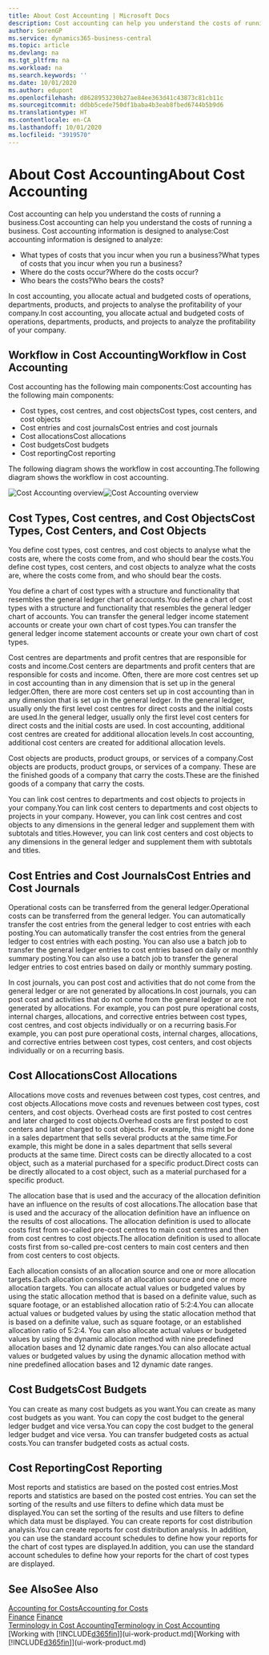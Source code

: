 ```yaml
---
title: About Cost Accounting | Microsoft Docs
description: Cost accounting can help you understand the costs of running a business.
author: SorenGP
ms.service: dynamics365-business-central
ms.topic: article
ms.devlang: na
ms.tgt_pltfrm: na
ms.workload: na
ms.search.keywords: ''
ms.date: 10/01/2020
ms.author: edupont
ms.openlocfilehash: d8628953230b27ae84ee363d41c43873c81cb11c
ms.sourcegitcommit: ddbb5cede750df1baba4b3eab8fbed6744b5b9d6
ms.translationtype: HT
ms.contentlocale: en-CA
ms.lasthandoff: 10/01/2020
ms.locfileid: "3919570"
---
```

# <a name="about-cost-accounting"></a><span data-ttu-id="d36f3-103">About Cost Accounting</span><span class="sxs-lookup"><span data-stu-id="d36f3-103">About Cost Accounting</span></span>
<span data-ttu-id="d36f3-104">Cost accounting can help you understand the costs of running a business.</span><span class="sxs-lookup"><span data-stu-id="d36f3-104">Cost accounting can help you understand the costs of running a business.</span></span> <span data-ttu-id="d36f3-105">Cost accounting information is designed to analyse:</span><span class="sxs-lookup"><span data-stu-id="d36f3-105">Cost accounting information is designed to analyze:</span></span>  

-   <span data-ttu-id="d36f3-106">What types of costs that you incur when you run a business?</span><span class="sxs-lookup"><span data-stu-id="d36f3-106">What types of costs that you incur when you run a business?</span></span>  
-   <span data-ttu-id="d36f3-107">Where do the costs occur?</span><span class="sxs-lookup"><span data-stu-id="d36f3-107">Where do the costs occur?</span></span>  
-   <span data-ttu-id="d36f3-108">Who bears the costs?</span><span class="sxs-lookup"><span data-stu-id="d36f3-108">Who bears the costs?</span></span>  

<span data-ttu-id="d36f3-109">In cost accounting, you allocate actual and budgeted costs of operations, departments, products, and projects to analyse the profitability of your company.</span><span class="sxs-lookup"><span data-stu-id="d36f3-109">In cost accounting, you allocate actual and budgeted costs of operations, departments, products, and projects to analyze the profitability of your company.</span></span>  

## <a name="workflow-in-cost-accounting"></a><span data-ttu-id="d36f3-110">Workflow in Cost Accounting</span><span class="sxs-lookup"><span data-stu-id="d36f3-110">Workflow in Cost Accounting</span></span>  
<span data-ttu-id="d36f3-111">Cost accounting has the following main components:</span><span class="sxs-lookup"><span data-stu-id="d36f3-111">Cost accounting has the following main components:</span></span>  

-   <span data-ttu-id="d36f3-112">Cost types, cost centres, and cost objects</span><span class="sxs-lookup"><span data-stu-id="d36f3-112">Cost types, cost centers, and cost objects</span></span>  
-   <span data-ttu-id="d36f3-113">Cost entries and cost journals</span><span class="sxs-lookup"><span data-stu-id="d36f3-113">Cost entries and cost journals</span></span>  
-   <span data-ttu-id="d36f3-114">Cost allocations</span><span class="sxs-lookup"><span data-stu-id="d36f3-114">Cost allocations</span></span>  
-   <span data-ttu-id="d36f3-115">Cost budgets</span><span class="sxs-lookup"><span data-stu-id="d36f3-115">Cost budgets</span></span>
-   <span data-ttu-id="d36f3-116">Cost reporting</span><span class="sxs-lookup"><span data-stu-id="d36f3-116">Cost reporting</span></span>  

<span data-ttu-id="d36f3-117">The following diagram shows the workflow in cost accounting.</span><span class="sxs-lookup"><span data-stu-id="d36f3-117">The following diagram shows the workflow in cost accounting.</span></span>  

<span data-ttu-id="d36f3-118">![Cost Accounting overview](media/costaccountingoverview.png "CostAccountingOverview")</span><span class="sxs-lookup"><span data-stu-id="d36f3-118">![Cost Accounting overview](media/costaccountingoverview.png "CostAccountingOverview")</span></span>  

## <a name="cost-types-cost-centers-and-cost-objects"></a><span data-ttu-id="d36f3-119">Cost Types, Cost centres, and Cost Objects</span><span class="sxs-lookup"><span data-stu-id="d36f3-119">Cost Types, Cost Centers, and Cost Objects</span></span>  
<span data-ttu-id="d36f3-120">You define cost types, cost centres, and cost objects to analyse what the costs are, where the costs come from, and who should bear the costs.</span><span class="sxs-lookup"><span data-stu-id="d36f3-120">You define cost types, cost centers, and cost objects to analyze what the costs are, where the costs come from, and who should bear the costs.</span></span>  

<span data-ttu-id="d36f3-121">You define a chart of cost types with a structure and functionality that resembles the general ledger chart of accounts.</span><span class="sxs-lookup"><span data-stu-id="d36f3-121">You define a chart of cost types with a structure and functionality that resembles the general ledger chart of accounts.</span></span> <span data-ttu-id="d36f3-122">You can transfer the general ledger income statement accounts or create your own chart of cost types.</span><span class="sxs-lookup"><span data-stu-id="d36f3-122">You can transfer the general ledger income statement accounts or create your own chart of cost types.</span></span>  

<span data-ttu-id="d36f3-123">Cost centres are departments and profit centres that are responsible for costs and income.</span><span class="sxs-lookup"><span data-stu-id="d36f3-123">Cost centers are departments and profit centers that are responsible for costs and income.</span></span> <span data-ttu-id="d36f3-124">Often, there are more cost centres set up in cost accounting than in any dimension that is set up in the general ledger.</span><span class="sxs-lookup"><span data-stu-id="d36f3-124">Often, there are more cost centers set up in cost accounting than in any dimension that is set up in the general ledger.</span></span> <span data-ttu-id="d36f3-125">In the general ledger, usually only the first level cost centres for direct costs and the initial costs are used.</span><span class="sxs-lookup"><span data-stu-id="d36f3-125">In the general ledger, usually only the first level cost centers for direct costs and the initial costs are used.</span></span> <span data-ttu-id="d36f3-126">In cost accounting, additional cost centres are created for additional allocation levels.</span><span class="sxs-lookup"><span data-stu-id="d36f3-126">In cost accounting, additional cost centers are created for additional allocation levels.</span></span>  

<span data-ttu-id="d36f3-127">Cost objects are products, product groups, or services of a company.</span><span class="sxs-lookup"><span data-stu-id="d36f3-127">Cost objects are products, product groups, or services of a company.</span></span> <span data-ttu-id="d36f3-128">These are the finished goods of a company that carry the costs.</span><span class="sxs-lookup"><span data-stu-id="d36f3-128">These are the finished goods of a company that carry the costs.</span></span>  

<span data-ttu-id="d36f3-129">You can link cost centres to departments and cost objects to projects in your company.</span><span class="sxs-lookup"><span data-stu-id="d36f3-129">You can link cost centers to departments and cost objects to projects in your company.</span></span> <span data-ttu-id="d36f3-130">However, you can link cost centres and cost objects to any dimensions in the general ledger and supplement them with subtotals and titles.</span><span class="sxs-lookup"><span data-stu-id="d36f3-130">However, you can link cost centers and cost objects to any dimensions in the general ledger and supplement them with subtotals and titles.</span></span>  

## <a name="cost-entries-and-cost-journals"></a><span data-ttu-id="d36f3-131">Cost Entries and Cost Journals</span><span class="sxs-lookup"><span data-stu-id="d36f3-131">Cost Entries and Cost Journals</span></span>  
<span data-ttu-id="d36f3-132">Operational costs can be transferred from the general ledger.</span><span class="sxs-lookup"><span data-stu-id="d36f3-132">Operational costs can be transferred from the general ledger.</span></span> <span data-ttu-id="d36f3-133">You can automatically transfer the cost entries from the general ledger to cost entries with each posting.</span><span class="sxs-lookup"><span data-stu-id="d36f3-133">You can automatically transfer the cost entries from the general ledger to cost entries with each posting.</span></span> <span data-ttu-id="d36f3-134">You can also use a batch job to transfer the general ledger entries to cost entries based on daily or monthly summary posting.</span><span class="sxs-lookup"><span data-stu-id="d36f3-134">You can also use a batch job to transfer the general ledger entries to cost entries based on daily or monthly summary posting.</span></span>  

<span data-ttu-id="d36f3-135">In cost journals, you can post cost and activities that do not come from the general ledger or are not generated by allocations.</span><span class="sxs-lookup"><span data-stu-id="d36f3-135">In cost journals, you can post cost and activities that do not come from the general ledger or are not generated by allocations.</span></span> <span data-ttu-id="d36f3-136">For example, you can post pure operational costs, internal charges, allocations, and corrective entries between cost types, cost centres, and cost objects individually or on a recurring basis.</span><span class="sxs-lookup"><span data-stu-id="d36f3-136">For example, you can post pure operational costs, internal charges, allocations, and corrective entries between cost types, cost centers, and cost objects individually or on a recurring basis.</span></span>  

## <a name="cost-allocations"></a><span data-ttu-id="d36f3-137">Cost Allocations</span><span class="sxs-lookup"><span data-stu-id="d36f3-137">Cost Allocations</span></span>  
<span data-ttu-id="d36f3-138">Allocations move costs and revenues between cost types, cost centres, and cost objects.</span><span class="sxs-lookup"><span data-stu-id="d36f3-138">Allocations move costs and revenues between cost types, cost centers, and cost objects.</span></span> <span data-ttu-id="d36f3-139">Overhead costs are first posted to cost centres and later charged to cost objects.</span><span class="sxs-lookup"><span data-stu-id="d36f3-139">Overhead costs are first posted to cost centers and later charged to cost objects.</span></span> <span data-ttu-id="d36f3-140">For example, this might be done in a sales department that sells several products at the same time.</span><span class="sxs-lookup"><span data-stu-id="d36f3-140">For example, this might be done in a sales department that sells several products at the same time.</span></span> <span data-ttu-id="d36f3-141">Direct costs can be directly allocated to a cost object, such as a material purchased for a specific product.</span><span class="sxs-lookup"><span data-stu-id="d36f3-141">Direct costs can be directly allocated to a cost object, such as a material purchased for a specific product.</span></span>  

<span data-ttu-id="d36f3-142">The allocation base that is used and the accuracy of the allocation definition have an influence on the results of cost allocations.</span><span class="sxs-lookup"><span data-stu-id="d36f3-142">The allocation base that is used and the accuracy of the allocation definition have an influence on the results of cost allocations.</span></span> <span data-ttu-id="d36f3-143">The allocation definition is used to allocate costs first from so-called pre-cost centres to main cost centres and then from cost centres to cost objects.</span><span class="sxs-lookup"><span data-stu-id="d36f3-143">The allocation definition is used to allocate costs first from so-called pre-cost centers to main cost centers and then from cost centers to cost objects.</span></span>  

<span data-ttu-id="d36f3-144">Each allocation consists of an allocation source and one or more allocation targets.</span><span class="sxs-lookup"><span data-stu-id="d36f3-144">Each allocation consists of an allocation source and one or more allocation targets.</span></span> <span data-ttu-id="d36f3-145">You can allocate actual values or budgeted values by using the static allocation method that is based on a definite value, such as square footage, or an established allocation ratio of 5:2:4.</span><span class="sxs-lookup"><span data-stu-id="d36f3-145">You can allocate actual values or budgeted values by using the static allocation method that is based on a definite value, such as square footage, or an established allocation ratio of 5:2:4.</span></span> <span data-ttu-id="d36f3-146">You can also allocate actual values or budgeted values by using the dynamic allocation method with nine predefined allocation bases and 12 dynamic date ranges.</span><span class="sxs-lookup"><span data-stu-id="d36f3-146">You can also allocate actual values or budgeted values by using the dynamic allocation method with nine predefined allocation bases and 12 dynamic date ranges.</span></span>  

## <a name="cost-budgets"></a><span data-ttu-id="d36f3-147">Cost Budgets</span><span class="sxs-lookup"><span data-stu-id="d36f3-147">Cost Budgets</span></span>  
<span data-ttu-id="d36f3-148">You can create as many cost budgets as you want.</span><span class="sxs-lookup"><span data-stu-id="d36f3-148">You can create as many cost budgets as you want.</span></span> <span data-ttu-id="d36f3-149">You can copy the cost budget to the general ledger budget and vice versa.</span><span class="sxs-lookup"><span data-stu-id="d36f3-149">You can copy the cost budget to the general ledger budget and vice versa.</span></span> <span data-ttu-id="d36f3-150">You can transfer budgeted costs as actual costs.</span><span class="sxs-lookup"><span data-stu-id="d36f3-150">You can transfer budgeted costs as actual costs.</span></span>  

## <a name="cost-reporting"></a><span data-ttu-id="d36f3-151">Cost Reporting</span><span class="sxs-lookup"><span data-stu-id="d36f3-151">Cost Reporting</span></span>  
<span data-ttu-id="d36f3-152">Most reports and statistics are based on the posted cost entries.</span><span class="sxs-lookup"><span data-stu-id="d36f3-152">Most reports and statistics are based on the posted cost entries.</span></span> <span data-ttu-id="d36f3-153">You can set the sorting of the results and use filters to define which data must be displayed.</span><span class="sxs-lookup"><span data-stu-id="d36f3-153">You can set the sorting of the results and use filters to define which data must be displayed.</span></span> <span data-ttu-id="d36f3-154">You can create reports for cost distribution analysis.</span><span class="sxs-lookup"><span data-stu-id="d36f3-154">You can create reports for cost distribution analysis.</span></span> <span data-ttu-id="d36f3-155">In addition, you can use the standard account schedules to define how your reports for the chart of cost types are displayed.</span><span class="sxs-lookup"><span data-stu-id="d36f3-155">In addition, you can use the standard account schedules to define how your reports for the chart of cost types are displayed.</span></span>  

## <a name="see-also"></a><span data-ttu-id="d36f3-156">See Also</span><span class="sxs-lookup"><span data-stu-id="d36f3-156">See Also</span></span>  
 [<span data-ttu-id="d36f3-157">Accounting for Costs</span><span class="sxs-lookup"><span data-stu-id="d36f3-157">Accounting for Costs</span></span>](finance-manage-cost-accounting.md)  
 <span data-ttu-id="d36f3-158">[Finance](finance.md) </span><span class="sxs-lookup"><span data-stu-id="d36f3-158">[Finance](finance.md) </span></span>  
 [<span data-ttu-id="d36f3-159">Terminology in Cost Accounting</span><span class="sxs-lookup"><span data-stu-id="d36f3-159">Terminology in Cost Accounting</span></span>](finance-terminology-in-cost-accounting.md)  
 <span data-ttu-id="d36f3-160">[Working with [!INCLUDE[d365fin](includes/d365fin_md.md)]](ui-work-product.md)</span><span class="sxs-lookup"><span data-stu-id="d36f3-160">[Working with [!INCLUDE[d365fin](includes/d365fin_md.md)]](ui-work-product.md)</span></span>
